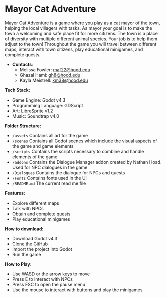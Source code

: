 # Mayor Cat Adventure
Mayor Cat Adventure is a game where you play as a cat mayor of the town, helping the local villagers with tasks. As mayor your goal is to make the town a welcoming and safe place fit for more citizens. The town is a place of diversity with multiple different animal species. Your job is to help them adjust to the town! Throughout the game you will travel between different maps, interact with town citizens, play educational minigames, and complete quests.

- **Contacts**:  
  - Melissa Fowler: maf22@hood.edu  
  - Ghazal Hami: gh8@hood.edu  
  - Kayla Meistrell: km38@hood.edu
  
**Tech Stack:**
  - Game Engine: Godot v4.3
  - Programming Language: GDScript
  - Art: LibreSprite v1.2
  - Music: Soundtrap v4.0

**Folder Structure:**
- `/assets` Contains all art for the game
- `/scenes` Contains all Godot scenes which include the visual aspects of the game and game elements
- `/scripts` Contains the scripts necessary to combine and handle elements of the game
- `/addons` Contains the Dialogue Manager addon created by Nathan Hoad. Used for NPC dialogues in the game
- `/Dialogues` Contains the dialogue for NPCs and quests
- `/Fonts` Contains fonts used in the UI
- `/README.md` The current read me file

**Features:**
  - Explore different maps
  - Talk with NPCs
  - Obtain and complete quests
  - Play educational minigames
    
**How to download:**
  - Download Godot v4.3
  - Clone the GitHub
  - Import the project into Godot
  - Run the game

**How to Play:**
  - Use WASD or the arrow keys to move
  - Press E to interact with NPCs
  - Press ESC to open the pause menu
  - Use the mouse to interact with buttons and play the minigames
